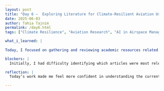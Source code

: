 ```yaml
---
layout: post
title: "Day 6 –  Exploring Literature for Climate-Resilient Aviation Using AI"
date: 2025-06-03
author: Tahia Tajnim
permalink: /day6.html
tags: ["Climate Resilience", "Aviation Research", "AI in Airspace Management", "Literature Review", "Zotero", "Research Tools", "Morgan Library"]

what_i_learned: |
  
Today, I focused on gathering and reviewing academic resources related to the specific area I’m working on: climate resilience in airspace management using AI. I used Morgan State University's library database to search for relevant scholarly articles and successfully found 15 papers connected to my research. I reviewed four of these articles in detail and wrote summaries for each, identifying how they relate to our goal of predicting and mitigating climate-related flight disruptions. Additionally, I learned how to use Zotero, a research tool for collecting, organizing, and citing sources, which will help manage our references efficiently throughout the project.

blockers: |  
  Initially, I had difficulty identifying which articles were most relevant to my research. It took time to filter through and choose papers that directly support my topic. Also, I was not familiar with Zotero before, so installing and setting it up took some extra time and guidance.

reflection: |
  Today’s work made me feel more confident in understanding the current research around climate change and aviation. Reading and summarizing scientific papers helped me connect the real-world impact of aviation emissions with the technical goals of our AI model. Learning to use Zotero was a valuable step toward staying organized and preparing for writing our final report. I feel more prepared now to continue diving deeper into the literature and strengthening the foundation for our research project.

---
```


